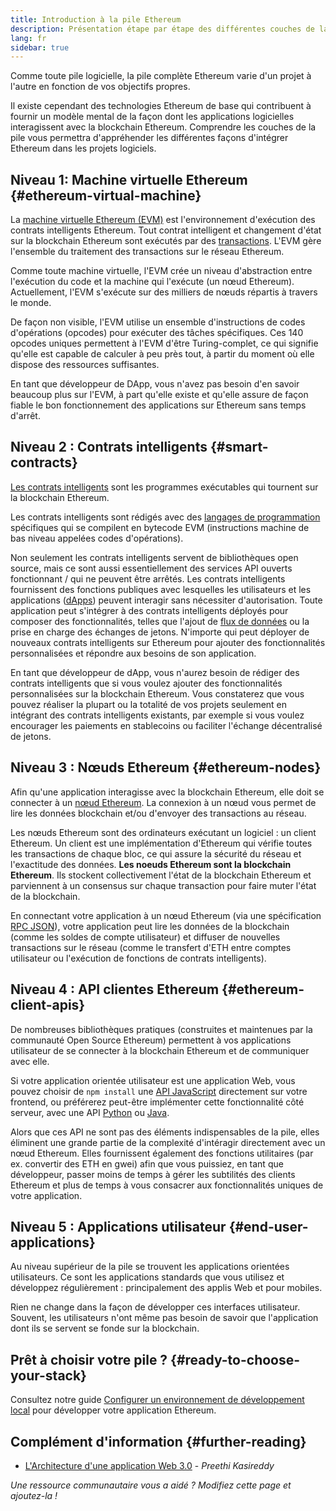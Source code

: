 ```yaml
---
title: Introduction à la pile Ethereum
description: Présentation étape par étape des différentes couches de la pile Ethereum, et comment elles fonctionnent ensemble.
lang: fr
sidebar: true
---
```


Comme toute pile logicielle, la pile complète Ethereum varie d'un projet à l'autre en fonction de vos objectifs propres.

Il existe cependant des technologies Ethereum de base qui contribuent à fournir un modèle mental de la façon dont les applications logicielles interagissent avec la blockchain Ethereum. Comprendre les couches de la pile vous permettra d'appréhender les différentes façons d'intégrer Ethereum dans les projets logiciels.

## Niveau 1: Machine virtuelle Ethereum {#ethereum-virtual-machine}

La [machine virtuelle Ethereum (EVM)](/developers/docs/evm/) est l'environnement d'exécution des contrats intelligents Ethereum. Tout contrat intelligent et changement d'état sur la blockchain Ethereum sont exécutés par des [transactions](/developers/docs/transactions/). L'EVM gère l'ensemble du traitement des transactions sur le réseau Ethereum.

Comme toute machine virtuelle, l'EVM crée un niveau d'abstraction entre l'exécution du code et la machine qui l'exécute (un nœud Ethereum). Actuellement, l'EVM s'exécute sur des milliers de nœuds répartis à travers le monde.

De façon non visible, l'EVM utilise un ensemble d'instructions de codes d'opérations (opcodes) pour exécuter des tâches spécifiques. Ces 140 opcodes uniques permettent à l'EVM d'être Turing-complet, ce qui signifie qu'elle est capable de calculer à peu près tout, à partir du moment où elle dispose des ressources suffisantes.

En tant que développeur de DApp, vous n'avez pas besoin d'en savoir beaucoup plus sur l'EVM, à part qu'elle existe et qu'elle assure de façon fiable le bon fonctionnement des applications sur Ethereum sans temps d'arrêt.

## Niveau 2 : Contrats intelligents {#smart-contracts}

[Les contrats intelligents](/developers/docs/smart-contracts/) sont les programmes exécutables qui tournent sur la blockchain Ethereum.

Les contrats intelligents sont rédigés avec des [langages de programmation](/developers/docs/smart-contracts/languages/) spécifiques qui se compilent en bytecode EVM (instructions machine de bas niveau appelées codes d'opérations).

Non seulement les contrats intelligents servent de bibliothèques open source, mais ce sont aussi essentiellement des services API ouverts fonctionnant / qui ne peuvent être arrêtés. Les contrats intelligents fournissent des fonctions publiques avec lesquelles les utilisateurs et les applications ([dApps](/developers/docs/dapps/)) peuvent interagir sans nécessiter d'autorisation. Toute application peut s'intégrer à des contrats intelligents déployés pour composer des fonctionnalités, telles que l'ajout de [flux de données](/developers/docs/oracles/) ou la prise en charge des échanges de jetons. N'importe qui peut déployer de nouveaux contrats intelligents sur Ethereum pour ajouter des fonctionnalités personnalisées et répondre aux besoins de son application.

En tant que développeur de dApp, vous n'aurez besoin de rédiger des contrats intelligents que si vous voulez ajouter des fonctionnalités personnalisées sur la blockchain Ethereum. Vous constaterez que vous pouvez réaliser la plupart ou la totalité de vos projets seulement en intégrant des contrats intelligents existants, par exemple si vous voulez encourager les paiements en stablecoins ou faciliter l'échange décentralisé de jetons.

## Niveau 3 : Nœuds Ethereum {#ethereum-nodes}

Afin qu'une application interagisse avec la blockchain Ethereum, elle doit se connecter à un [nœud Ethereum](/developers/docs/nodes-and-clients/). La connexion à un nœud vous permet de lire les données blockchain et/ou d'envoyer des transactions au réseau.

Les nœuds Ethereum sont des ordinateurs exécutant un logiciel : un client Ethereum. Un client est une implémentation d'Ethereum qui vérifie toutes les transactions de chaque bloc, ce qui assure la sécurité du réseau et l'exactitude des données. **Les noeuds Ethereum sont la blockchain Ethereum**. Ils stockent collectivement l'état de la blockchain Ethereum et parviennent à un consensus sur chaque transaction pour faire muter l'état de la blockchain.

En connectant votre application à un nœud Ethereum (via une spécification [RPC JSON](/developers/docs/apis/json-rpc/)), votre application peut lire les données de la blockchain (comme les soldes de compte utilisateur) et diffuser de nouvelles transactions sur le réseau (comme le transfert d'ETH entre comptes utilisateur ou l'exécution de fonctions de contrats intelligents).

## Niveau 4 : API clientes Ethereum {#ethereum-client-apis}

De nombreuses bibliothèques pratiques (construites et maintenues par la communauté Open Source Ethereum) permettent à vos applications utilisateur de se connecter à la blockchain Ethereum et de communiquer avec elle.

Si votre application orientée utilisateur est une application Web, vous pouvez choisir de `npm install` une [API JavaScript](/developers/docs/apis/javascript/) directement sur votre frontend, ou préférerez peut-être implémenter cette fonctionnalité côté serveur, avec une API [Python](/developers/docs/programming-languages/python/) ou [Java](/developers/docs/programming-languages/java/).

Alors que ces API ne sont pas des éléments indispensables de la pile, elles éliminent une grande partie de la complexité d'intéragir directement avec un nœud Ethereum. Elles fournissent également des fonctions utilitaires (par ex. convertir des ETH en gwei) afin que vous puissiez, en tant que développeur, passer moins de temps à gérer les subtilités des clients Ethereum et plus de temps à vous consacrer aux fonctionnalités uniques de votre application.

## Niveau 5 : Applications utilisateur {#end-user-applications}

Au niveau supérieur de la pile se trouvent les applications orientées utilisateurs. Ce sont les applications standards que vous utilisez et développez régulièrement : principalement des applis Web et pour mobiles.

Rien ne change dans la façon de développer ces interfaces utilisateur. Souvent, les utilisateurs n'ont même pas besoin de savoir que l'application dont ils se servent se fonde sur la blockchain.

## Prêt à choisir votre pile ? {#ready-to-choose-your-stack}

Consultez notre guide [Configurer un environnement de développement local](/developers/local-environment/) pour développer votre application Ethereum.

## Complément d'information {#further-reading}

- [L'Architecture d'une application Web 3.0](https://www.preethikasireddy.com/post/the-architecture-of-a-web-3-0-application) - _Preethi Kasireddy_

_Une ressource communautaire vous a aidé ? Modifiez cette page et ajoutez-la !_
